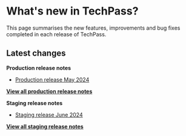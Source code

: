 # What's new in TechPass?

This page summarises the new features, improvements and bug fixes completed in each release of TechPass.

## Latest changes

**Production release notes**
- [Production release May 2024](whats-new/production-release-notes?id=may-2024)

 [**View all production release notes**](/whats-new/production-release-notes)


**Staging release notes**
- [Staging release June 2024](whats-new/staging-release-notes?id=june-2024)

 [**View all staging release notes**](/whats-new/staging-release-notes)
